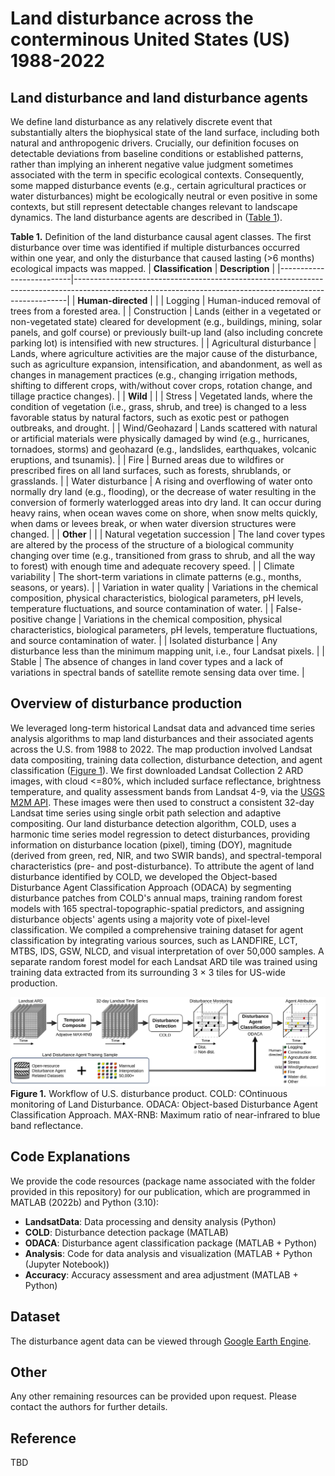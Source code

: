 # Land disturbance across the conterminous United States (US) 1988-2022

## Land disturbance and land disturbance agents
We define land disturbance as any relatively discrete event that substantially alters the biophysical state of the land surface, including both natural and anthropogenic drivers. Crucially, our definition focuses on detectable deviations from baseline conditions or established patterns, rather than implying an inherent negative value judgment sometimes associated with the term in specific ecological contexts. Consequently, some mapped disturbance events (e.g., certain agricultural practices or water disturbances) might be ecologically neutral or even positive in some contexts, but still represent detectable changes relevant to landscape dynamics. The land disturbance agents are described in ([Table 1](#table1)).

<a name="table1"></a>
**Table 1.** Definition of the land disturbance causal agent classes. The first disturbance over time was identified if multiple disturbances occurred within one year, and only the disturbance that caused lasting (>6 months) ecological impacts was mapped.
| **Classification**       | **Description**                                                                                                                                          |
|--------------------------|----------------------------------------------------------------------------------------------------------------------------------------------------------|
| **Human-directed**        |                                                                                                                                                          |
| Logging                  | Human-induced removal of trees from a forested area.                                                                                                     |
| Construction             | Lands (either in a vegetated or non-vegetated state) cleared for development (e.g., buildings, mining, solar panels, and golf course) or previously built-up land (also including concrete parking lot) is intensified with new structures. |
| Agricultural disturbance | Lands, where agriculture activities are the major cause of the disturbance, such as agriculture expansion, intensification, and abandonment, as well as changes in management practices (e.g., changing irrigation methods, shifting to different crops, with/without cover crops, rotation change, and tillage practice changes). |
| **Wild**                 |                                                                                                                                                          |
| Stress                   | Vegetated lands, where the condition of vegetation (i.e., grass, shrub, and tree) is changed to a less favorable status by natural factors, such as exotic pest or pathogen outbreaks, and drought. |
| Wind/Geohazard           | Lands scattered with natural or artificial materials were physically damaged by wind (e.g., hurricanes, tornadoes, storms) and geohazard (e.g., landslides, earthquakes, volcanic eruptions, and tsunamis). |
| Fire                     | Burned areas due to wildfires or prescribed fires on all land surfaces, such as forests, shrublands, or grasslands.                                         |
| Water disturbance        | A rising and overflowing of water onto normally dry land (e.g., flooding), or the decrease of water resulting in the conversion of formerly waterlogged areas into dry land. It can occur during heavy rains, when ocean waves come on shore, when snow melts quickly, when dams or levees break, or when water diversion structures were changed. |
| **Other**                |                                                                                                                                                          |
| Natural vegetation succession | The land cover types are altered by the process of the structure of a biological community changing over time (e.g., transitioned from grass to shrub, and all the way to forest) with enough time and adequate recovery speed. |
| Climate variability      | The short-term variations in climate patterns (e.g., months, seasons, or years).                                                                          |
| Variation in water quality | Variations in the chemical composition, physical characteristics, biological parameters, pH levels, temperature fluctuations, and source contamination of water. |
| False-positive change    | Variations in the chemical composition, physical characteristics, biological parameters, pH levels, temperature fluctuations, and source contamination of water. |
| Isolated disturbance     | Any disturbance less than the minimum mapping unit, i.e., four Landsat pixels.                                                                            |
| Stable                   | The absence of changes in land cover types and a lack of variations in spectral bands of satellite remote sensing data over time.                          |


## Overview of disturbance production
We leveraged long-term historical Landsat data and advanced time series analysis algorithms to map land disturbances and their associated agents across the U.S. from 1988 to 2022. The map production involved Landsat data compositing, training data collection, disturbance detection, and agent classification ([Figure 1](#figure1)). We first downloaded Landsat Collection 2 ARD images, with cloud <=80%, which included surface reflectance, brightness temperature, and quality assessment bands from Landsat 4-9, via the [USGS M2M API](https://m2m.cr.usgs.gov/). These images were then used to construct a consistent 32-day Landsat time series using single orbit path selection and adaptive compositing. Our land disturbance detection algorithm, COLD, uses a harmonic time series model regression to detect disturbances, providing information on disturbance location (pixel), timing (DOY), magnitude (derived from green, red, NIR, and two SWIR bands), and spectral-temporal characteristics (pre- and post-disturbance). To attribute the agent of land disturbance identified by COLD, we developed the Object-based Disturbance Agent Classification Approach (ODACA) by segmenting disturbance patches from COLD's annual maps, training random forest models with 165 spectral-topographic-spatial predictors, and assigning disturbance objects' agents using a majority vote of pixel-level classification. We compiled a comprehensive training dataset for agent classification by integrating various sources, such as LANDFIRE, LCT, MTBS, IDS, GSW, NLCD, and visual interpretation of over 50,000 samples. A separate random forest model for each Landsat ARD tile was trained using training data extracted from its surrounding 3 × 3 tiles for US-wide production.

<a name="figure1"></a>
![Workflow](https://github.com/GERSL/usdist/raw/main/figures/fig_flowchart_us_disturbance_product.svg)  
**Figure 1.** Workflow of U.S. disturbance product. COLD: COntinuous monitoring of Land Disturbance. ODACA: Object-based Disturbance Agent Classification Approach. MAX-RNB: Maximum ratio of near-infrared to blue band reflectance.

## Code Explanations
We provide the code resources (package name associated with the folder provided in this repository) for our publication, which are programmed in MATLAB (2022b) and Python (3.10):
- **LandsatData**: Data processing and density analysis (Python)
- **COLD**: Disturbance detection package (MATLAB)
- **ODACA**: Disturbance agent classification package (MATLAB + Python)
- **Analysis**: Code for data analysis and visualization (MATLAB + Python (Jupyter Notebook))
- **Accuracy**: Accuracy assessment and area adjustment (MATLAB + Python)

## Dataset
The disturbance agent data can be viewed through [Google Earth Engine](https://ee-gers.projects.earthengine.app/view/us-disturbance).

## Other
Any other remaining resources can be provided upon request. Please contact the authors for further details.

## Reference
TBD
